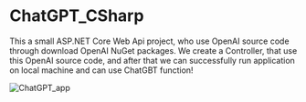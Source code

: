 # ChatGPT_CSharp
This a small ASP.NET Core Web Api project, who use OpenAI source code through download OpenAI NuGet packages.
We create a Controller, that use this OpenAI source code, and after that we can successfully run application on local machine
and can use ChatGBT function!

![ChatGPT_app](https://user-images.githubusercontent.com/71352439/235313680-1c2d6699-0a41-46a9-bee6-4de5bedb6341.jpg)
